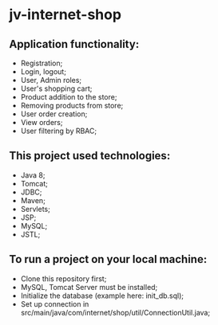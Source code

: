 # jv-internet-shop

## Application functionality:

* Registration;
* Login, logout;
* User, Admin roles;
* User's shopping cart;
* Product addition to the store;
* Removing products from store;
* User order  creation;
* View orders;
* User filtering by RBAC;

## This project used technologies:

* Java 8;
* Tomcat;
* JDBC;
* Maven;
* Servlets;
* JSP;
* MySQL;
* JSTL;


## To run a project on your local machine:
* Clone this repository first;
* MySQL, Tomcat Server must be installed;
* Initialize the database (example here: init_db.sql);
* Set up connection in src/main/java/com/internet/shop/util/ConnectionUtil.java;